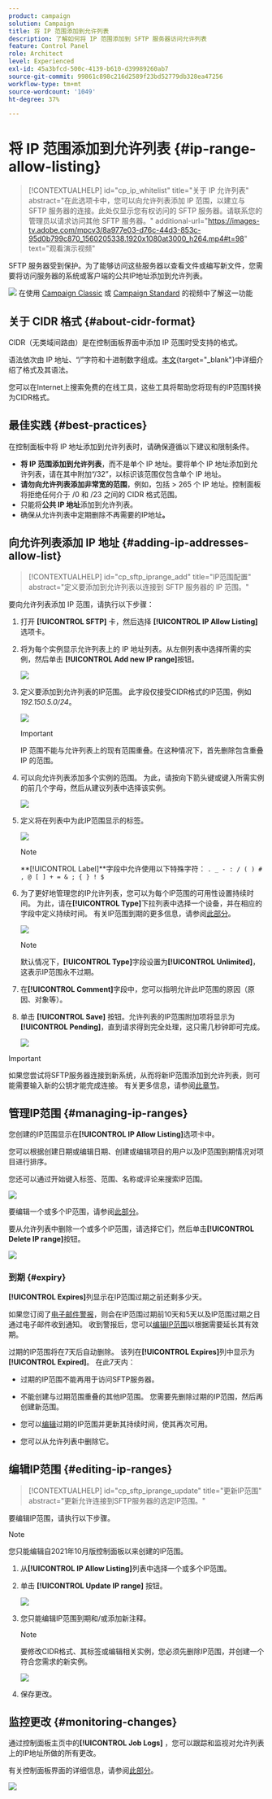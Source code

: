 ```yaml
---
product: campaign
solution: Campaign
title: 将 IP 范围添加到允许列表
description: 了解如何将 IP 范围添加到 SFTP 服务器访问允许列表
feature: Control Panel
role: Architect
level: Experienced
exl-id: 45a3bfcd-500c-4139-b610-d39989260ab7
source-git-commit: 99861c898c216d2589f23bd52779db328ea47256
workflow-type: tm+mt
source-wordcount: '1049'
ht-degree: 37%

---
```


# 将 IP 范围添加到允许列表 {#ip-range-allow-listing}

>[!CONTEXTUALHELP]
>id="cp_ip_whitelist"
>title="关于 IP 允许列表"
>abstract="在此选项卡中，您可以向允许列表添加 IP 范围，以建立与 SFTP 服务器的连接。此处仅显示您有权访问的 SFTP 服务器。请联系您的管理员以请求访问其他 SFTP 服务器。"
>additional-url="https://images-tv.adobe.com/mpcv3/8a977e03-d76c-44d3-853c-95d0b799c870_1560205338.1920x1080at3000_h264.mp4#t=98" text="观看演示视频"

SFTP 服务器受到保护。为了能够访问这些服务器以查看文件或编写新文件，您需要将访问服务器的系统或客户端的公共IP地址添加到允许列表。

![](assets/do-not-localize/how-to-video.png) 在使用 [Campaign Classic](https://experienceleague.adobe.com/docs/campaign-classic-learn/control-panel/sftp-management/adding-ip-range-to-allow-list.html#sftp-management) 或 [Campaign Standard](https://experienceleague.adobe.com/docs/campaign-standard-learn/control-panel/sftp-management/adding-ip-range-to-allow-list.html#sftp-management) 的视频中了解这一功能

## 关于 CIDR 格式 {#about-cidr-format}

CIDR（无类域间路由）是在控制面板界面中添加 IP 范围时受支持的格式。

语法依次由 IP 地址、“/”字符和十进制数字组成。[本文](https://whatismyipaddress.com/cidr){target=&quot;_blank&quot;}中详细介绍了格式及其语法。

您可以在Internet上搜索免费的在线工具，这些工具将帮助您将现有的IP范围转换为CIDR格式。

## 最佳实践 {#best-practices}

在控制面板中将 IP 地址添加到允许列表时，请确保遵循以下建议和限制条件。

* **将 IP 范围添加到允许列表**，而不是单个 IP 地址。要将单个 IP 地址添加到允许列表，请在其中附加“/32”，以标识该范围仅包含单个 IP 地址。
* **请勿向允许列表添加非常宽的范围**，例如，包括 > 265 个 IP 地址。控制面板将拒绝任何介于 /0 和 /23 之间的 CIDR 格式范围。
* 只能将&#x200B;**公共 IP 地址**&#x200B;添加到允许列表。
* 确保从允许列表中定期删除不再需要的IP地址&#x200B;**。**

## 向允许列表添加 IP 地址 {#adding-ip-addresses-allow-list}

>[!CONTEXTUALHELP]
>id="cp_sftp_iprange_add"
>title="IP范围配置"
>abstract="定义要添加到允许列表以连接到 SFTP 服务器的 IP 范围。"

要向允许列表添加 IP 范围，请执行以下步骤：

1. 打开 **[!UICONTROL SFTP]** 卡，然后选择 **[!UICONTROL IP Allow Listing]** 选项卡。
1. 将为每个实例显示允许列表上的 IP 地址列表。从左侧列表中选择所需的实例，然后单击 **[!UICONTROL Add new IP range]**&#x200B;按钮。

   ![](assets/control_panel_add_range.png)

1. 定义要添加到允许列表的IP范围。 此字段仅接受CIDR格式的IP范围，例如&#x200B;*192.150.5.0/24*。

   ![](assets/control_panel_add_range4.png)

   >[!IMPORTANT]
   >
   >IP 范围不能与允许列表上的现有范围重叠。在这种情况下，首先删除包含重叠 IP 的范围。

1. 可以向允许列表添加多个实例的范围。 为此，请按向下箭头键或键入所需实例的前几个字母，然后从建议列表中选择该实例。

   ![](assets/control_panel_add_range3.png)

1. 定义将在列表中为此IP范围显示的标签。

   ![](assets/control_panel_add_range2.png)

   >[!NOTE]
   >
   >**[!UICONTROL Label]**字段中允许使用以下特殊字符：
   > `. _ - : / ( ) # , @ [ ] + = & ; { } ! $`

1. 为了更好地管理您的IP允许列表，您可以为每个IP范围的可用性设置持续时间。 为此，请在&#x200B;**[!UICONTROL Type]**&#x200B;下拉列表中选择一个设备，并在相应的字段中定义持续时间。 有关IP范围到期的更多信息，请参阅[此部分](#expiry)。

   ![](assets/control_panel_add_range5.png)

   >[!NOTE]
   >
   >默认情况下，**[!UICONTROL Type]**&#x200B;字段设置为&#x200B;**[!UICONTROL Unlimited]**，这表示IP范围永不过期。

1. 在&#x200B;**[!UICONTROL Comment]**&#x200B;字段中，您可以指明允许此IP范围的原因（原因、对象等）。

1. 单击 **[!UICONTROL Save]** 按钮。允许列表的IP范围附加项将显示为&#x200B;**[!UICONTROL Pending]**，直到请求得到完全处理，这只需几秒钟即可完成。

   ![](assets/control_panel_add_range6.png)

>[!IMPORTANT]
>
>如果您尝试将SFTP服务器连接到新系统，从而将新IP范围添加到允许列表，则可能需要输入新的公钥才能完成连接。 有关更多信息，请参阅[此章节](key-management.md)。

## 管理IP范围 {#managing-ip-ranges}

您创建的IP范围显示在&#x200B;**[!UICONTROL IP Allow Listing]**&#x200B;选项卡中。

您可以根据创建日期或编辑日期、创建或编辑项目的用户以及IP范围到期情况对项目进行排序。

您还可以通过开始键入标签、范围、名称或评论来搜索IP范围。

![](assets/control_panel_allow_list_sort.png)

要编辑一个或多个IP范围，请参阅[此部分](#editing-ip-ranges)。

要从允许列表中删除一个或多个IP范围，请选择它们，然后单击&#x200B;**[!UICONTROL Delete IP range]**&#x200B;按钮。

![](assets/control_panel_delete_range.png)

### 到期 {#expiry}

**[!UICONTROL Expires]**&#x200B;列显示在IP范围过期之前还剩多少天。

如果您订阅了[电子邮件警报](../../performance-monitoring/using/email-alerting.md)，则会在IP范围过期前10天和5天以及IP范围过期之日通过电子邮件收到通知。 收到警报后，您可以[编辑IP范围](#editing-ip-ranges)以根据需要延长其有效期。

过期的IP范围将在7天后自动删除。 该列在&#x200B;**[!UICONTROL Expires]**&#x200B;列中显示为&#x200B;**[!UICONTROL Expired]**。 在此7天内：

* 过期的IP范围不能再用于访问SFTP服务器。

* 不能创建与过期范围重叠的其他IP范围。 您需要先删除过期的IP范围，然后再创建新范围。

* 您可以[编辑](#editing-ip-ranges)过期的IP范围并更新其持续时间，使其再次可用。

* 您可以从允许列表中删除它。

## 编辑IP范围 {#editing-ip-ranges}

>[!CONTEXTUALHELP]
>id="cp_sftp_iprange_update"
>title="更新IP范围"
>abstract="更新允许连接到SFTP服务器的选定IP范围。"

要编辑IP范围，请执行以下步骤。

>[!NOTE]
>
>您只能编辑自2021年10月版控制面板以来创建的IP范围。

<!--Edition is not available for IP ranges that have been created before the Control Panel October 2021 release.-->

1. 从&#x200B;**[!UICONTROL IP Allow Listing]**&#x200B;列表中选择一个或多个IP范围。

1. 单击 **[!UICONTROL Update IP range]** 按钮。

   ![](assets/control_panel_edit_range.png)

1. 您只能编辑IP范围到期和/或添加新注释。

   >[!NOTE]
   >
   >要修改CIDR格式、其标签或编辑相关实例，您必须先删除IP范围，并创建一个符合您需求的新实例。

   ![](assets/control_panel_edit_range2.png)

1. 保存更改。

## 监控更改 {#monitoring-changes}

通过控制面板主页中的&#x200B;**[!UICONTROL Job Logs]** ，您可以跟踪和监视对允许列表上的IP地址所做的所有更改。

有关控制面板界面的详细信息，请参阅[此部分](../../discover/using/discovering-the-interface.md)。

![](assets/control_panel_ip_log.png)
